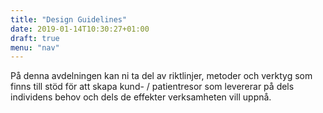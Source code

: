 ```yaml
---
title: "Design Guidelines"
date: 2019-01-14T10:30:27+01:00
draft: true
menu: "nav"
---
```


På denna avdelningen kan ni ta del av riktlinjer, metoder och verktyg som finns till stöd för att skapa kund- / patientresor som levererar på dels individens behov och dels de effekter verksamheten vill uppnå.
